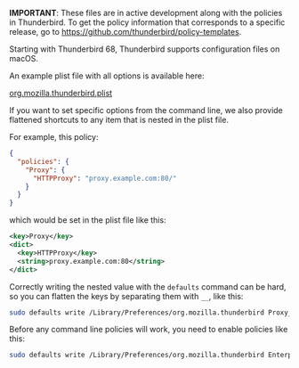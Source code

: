 **IMPORTANT**: These files are in active development along with the policies in Thunderbird. To get the policy information that corresponds to a specific release, go to https://github.com/thunderbird/policy-templates.

Starting with Thunderbird 68, Thunderbird supports configuration files on macOS.

An example plist file with all options is available here:

[org.mozilla.thunderbird.plist](org.mozilla.thunderbird.plist)

If you want to set specific options from the command line, we also provide flattened shortcuts to any item that is nested in the plist file.

For example, this policy:
```json
{
  "policies": {
    "Proxy": {
      "HTTPProxy": "proxy.example.com:80/"
    }
  }
}
```
which would be set in the plist file like this:
```xml
<key>Proxy</key>
<dict>
  <key>HTTPProxy</key>
  <string>proxy.example.com:80</string>
</dict>
```
Correctly writing the nested value with the `defaults` command can be hard, so you can flatten the keys by separating them with `__`, like this:
```bash
sudo defaults write /Library/Preferences/org.mozilla.thunderbird Proxy__HTTPProxy -string "proxy.example.com:80"
```
Before any command line policies will work, you need to enable policies like this:
```bash
sudo defaults write /Library/Preferences/org.mozilla.thunderbird EnterprisePoliciesEnabled -bool TRUE
```
